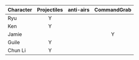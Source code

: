 | Character | Projectiles | anti-airs | CommandGrab |
| :--- | :-----------: | :--: | :--: |
| Ryu | Y | | |
| Ken | Y | | |
| Jamie | | | Y |
| Guile | Y | | |
| Chun Li  | Y | | |

